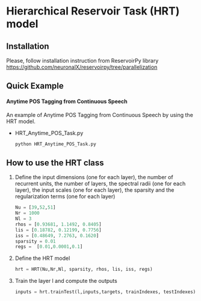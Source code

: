 # Hierarchical Reservoir Task (HRT) model

## Installation
Please, follow installation instruction from ReservoirPy library https://github.com/neuronalX/reservoirpy/tree/parallelization

## Quick Example
#### Anytime POS Tagging from Continuous Speech
An example of Anytime POS Tagging from Continuous Speech by using the HRT model.
- HRT_Anytime_POS_Task.py

    ```bash
    python HRT_Anytime_POS_Task.py
    ```
## How to use the HRT class
1. Define the input dimensions (one for each layer), the number of recurrent units, the number of layers, the spectral radii (one for each layer), the input scales (one for each layer), the sparsity and the regularization terms (one for each layer)
    ```python
    Nu = [39,52,51]
    Nr = 1000
    Nl = 3
    rhos = [0.93681, 1.1492, 0.8405]
    lis = [0.18782, 0.12199, 0.7756]
    iss = [0.48649, 7.2763, 0.1620]
    sparsity = 0.01
    regs =  [0.01,0.0001,0.1]
    ```
2. Define the HRT model
    ```python
    hrt = HRT(Nu,Nr,Nl, sparsity, rhos, lis, iss, regs)
    ```
3. Train the layer l and compute the outputs
    ```python
    inputs = hrt.trainTest(l,inputs,targets, trainIndexes, testIndexes)
    ```
